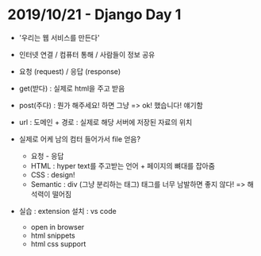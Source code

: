 # 2019/10/21 - Django Day 1

- '우리는 웹 서비스를 만든다'
- 인터넷 연결 / 컴퓨터 통해 / 사람들이 정보 공유
- 요청 (request) / 응답 (response)
- get(받다) : 실제로 html을 주고 받음
- post(주다) : 뭔가 해주세요! 하면 그냥 => ok! 했습니다! 얘기함
- url : 도메인 + 경로 : 실제로 해당 서버에 저장된 자료의 위치



- 실제로 어케 남의 컴터 들어가서 file 얻음?
  - 요청 - 응답
  - HTML : hyper text를 주고받는 언어 + 페이지의 뼈대를 잡아줌
  - CSS : design!
  - Semantic : div (그냥 분리하는 태그) 태그를 너무 남발하면 좋지 않다! => 해석력이 떨어짐



- 실습 : extension 설치 : vs code
  - open in browser
  - html snippets
  - html css support